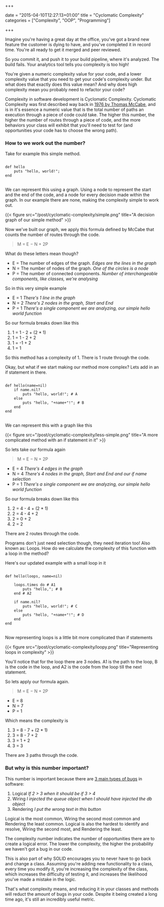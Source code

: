+++

date = "2015-04-10T12:27:13+01:00"
title = "Cyclomatic Complexity"
categories = ["Complexity", "OOP", "Programming"]

+++

Imagine you're having a great day at the office, you've got a brand new feature the customer is dying to have, and you've completed it in record time. You're all ready to get it merged and peer reviewed.

So you commit it, and push it to your build pipeline, where it's analyzed. The build fails. Your analytics tool tells you complexity is too high!

You're given a numeric complexity value for your code, and a lower complexity value that you need to get your code's complexity under. But what does that exactly does this value mean? And why does high complexity mean you probably need to refactor your code?

Complexity in software development is Cyclomatic Complexity. Cyclomatic Complexity was first described way back in [1976 by Thomas McCabe](http://books.google.ro/books?id=vtNWAAAAMAAJ&pg=PA3#v=onepage&q&f=false), and is in it's essence a numeric value that is the total number of paths an execution through a piece of code could take. The higher this number, the higher the number of routes through a piece of code, and the more behaviors your class will exhibit that you'll need to test for (and opportunities your code has to choose the wrong path).

### How to we work out the number?

Take for example this simple method.

<pre class="code">
<code class="ruby">
def hello
    puts "hello, world!";
end
</code>
</pre>

We can represent this using a graph. Using a node to represent the start and the end of the code, and a node for every decision made within the graph. In our example there are none, making the complexity simple to work out.

{{< figure src="/post/cyclomatic-complexity/simple.png" title="A decision graph of our simple method" >}}

Now we've built our graph, we apply this formula defined by McCabe that counts the number of routes through the code.

> M = E − N + 2P

What do these letters mean though?  

* E = The number of edges of the graph. *Edges are the lines in the graph*
* N = The number of nodes of the graph. *One of the circles is a node*
* P = The number of connected components. *Number of interchangeable components, like classes, we're analysing*

So in this very simple example

* E = 1 *There's 1 line in the graph*
* N = 2 *There's 2 nodes in the graph, Start and End*
* P = 1 *There's a single component we are analyzing, our simple hello world function*

So our formula breaks down like this

1. 1 = 1 - 2 + (2 * 1)
2. 1 = 1 - 2 + 2
3. 1 = -1 + 2
4. 1 = 1

So this method has a complexity of 1. There is 1 route through the code.

Okay, but what if we start making our method more complex? Lets add in an if statement in there.

<pre class="code">
<code class="ruby">
def hello(name=nil)
    if name.nil?
        puts "hello, world!"; # A
    else
        puts "hello, "+name+"!"; # B
    end
end
</code>
</pre>

We can represent this with a graph like this

{{< figure src="/post/cyclomatic-complexity/less-simple.png" title="A more complicated method with an if statement in it" >}}

So lets take our formula again

> M = E − N + 2P

* E = 4 *There's 4 edges in the graph*
* N = 4 *There's 4 nodes in the graph, Start and End and our if name selection*
* P = 1 *There's a single component we are analyzing, our simple hello world function*

So our formula breaks down like this

1. 2 = 4 - 4 + (2 * 1)
2. 2 = 4 - 4 + 2
3. 2 = 0 + 2
4. 2 = 2

There are 2 routes through the code.

Programs don't just need selection though, they need iteration too! Also known as: Loops. How do we calculate the complexity of this function with a loop in the method?

Here's our updated example with a small loop in it

<pre class="code">
<code class="ruby">
def hello(loops, name=nil)

    loops.times do # A1
        puts "hello,"; # B
    end # A2

    if name.nil?
        puts "hello, world!"; # C
    else
        puts "hello, "+name+"!"; # D
    end
end
</code>
</pre>

Now representing loops is a little bit more complicated than if statements

{{< figure src="/post/cyclomatic-complexity/loopy.png" title="Representing loops in complexity" >}}

You'll notice that for the loop there are 3 nodes. A1 is the path to the loop, B is the code in the loop, and A2 is the code from the loop till the next statement.

So lets apply our formula again.

> M = E − N + 2P

* E = 8
* N = 7
* P = 1

Which means the complexity is

1. 3 = 8 - 7 + (2 * 1)
2. 3 = 8 - 7 + 2
3. 3 = 1 + 2
4. 3 = 3

There are 3 paths through the code.

### But why is this number important?

This number is important because there are [3 main types of bugs](http://misko.hevery.com/2008/11/17/unified-theory-of-bugs/) in software:

1. Logical *If 2 > 3 when it should be if 3 > 4*
2. Wiring *I injected the queue object when I should have injected the db object*
3. Rendering *I put the wrong text in this button*

Logical is the most common, Wiring the second most common and Rendering the least common. Logical is also the hardest to identify and resolve, Wiring the second most, and Rendering the least.

The complexity number indicates the number of opportunities there are to create a logical error. The lower the complexity, the higher the probability we haven't got a bug in our code.

This is also part of why SOLID encourages you to never have to go back and change a class. Assuming you're adding new functionality to a class, every time you modify it, you're increasing the complexity of the class, which increases the difficulty of testing it, and increases the likelihood you've made a mistake in the logic.

That's what complexity means, and reducing it in your classes and methods will reduct the amount of bugs in your code. Despite it being created a long time ago, it's still an incredibly useful metric.
